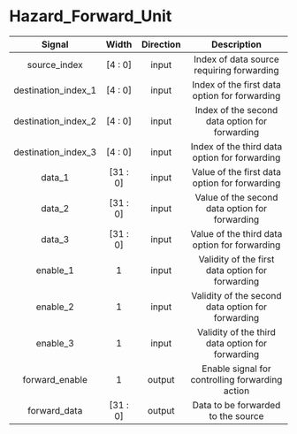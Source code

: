 Hazard_Forward_Unit
==================
|        Signal       |   Width  | Direction |                    Description                    |
|:-------------------:|:--------:|:---------:|:-------------------------------------------------:|
|     source_index    |  [4 : 0] |   input   |     Index of data source requiring forwarding     |
| destination_index_1 |  [4 : 0] |   input   |   Index of the first data option for forwarding   |
| destination_index_2 |  [4 : 0] |   input   |   Index of the second data option for forwarding  |
| destination_index_3 |  [4 : 0] |   input   |   Index of the third data option for forwarding   |
|        data_1       | [31 : 0] |   input   |   Value of the first data option for forwarding   |
|        data_2       | [31 : 0] |   input   |   Value of the second data option for forwarding  |
|        data_3       | [31 : 0] |   input   |   Value of the third data option for forwarding   |
|       enable_1      |     1    |   input   |  Validity of the first data option for forwarding |
|       enable_2      |     1    |   input   | Validity of the second data option for forwarding |
|       enable_3      |     1    |   input   |  Validity of the third data option for forwarding |
|    forward_enable   |     1    |   output  |  Enable signal for controlling forwarding action  |
|     forward_data    | [31 : 0] |   output  |         Data to be forwarded to the source        |
